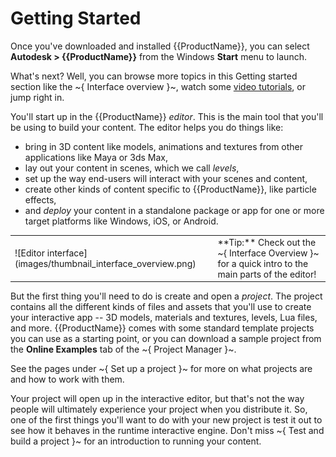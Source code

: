 # Getting Started

Once you've downloaded and installed {{ProductName}}, you can select **Autodesk > {{ProductName}}** from the Windows **Start** menu to launch.

What's next? Well, you can browse more topics in this Getting started section like the ~{ Interface overview }~, watch some [video tutorials](../tutorial_link/tutorials_on_area.html), or jump right in.

You'll start up in the {{ProductName}} *editor*. This is the main tool that you'll be using to build your content. The editor helps you do things like:

-	bring in 3D content like models, animations and textures from other applications like Maya or 3ds Max,
-	lay out your content in scenes, which we call *levels*,
-	set up the way end-users will interact with your scenes and content,
-	create other kinds of content specific to {{ProductName}}, like particle effects,
-	and *deploy* your content in a standalone package or app for one or more target platforms like Windows, iOS, or Android.

<table class="not-ruled"><tr><td>
![Editor interface](images/thumbnail_interface_overview.png)
</td><td>
**Tip:** Check out the ~{ Interface Overview }~ for a quick intro to the main parts of the editor!
</td></tr>
</table>

But the first thing you'll need to do is create and open a *project*. The project contains all the different kinds of files and assets that you'll use to create your interactive app -- 3D models, materials and textures, levels, Lua files, and more. {{ProductName}} comes with some standard template projects you can use as a starting point, or you can download a sample project from the **Online Examples** tab of the ~{ Project Manager }~.

See the pages under ~{ Set up a project }~ for more on what projects are and how to work with them.

Your project will open up in the interactive editor, but that's not the way people will ultimately experience your project when you distribute it. So, one of the first things you'll want to do with your new project is test it out to see how it behaves in the runtime interactive engine. Don't miss ~{ Test and build a project }~ for an introduction to running your content.
